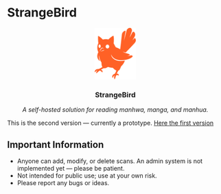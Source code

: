 # StrangeBird


<div align="center">
    <img alt="Logo" src="assets/img/favicon/favicon.svg" height="120">
    <h3>StrangeBird</h3>
    <p><em>A self-hosted solution for reading manhwa, manga, and manhua.</em></p>
</div>

This is the second version — currently a prototype. [Here the first version](https://github.com/kerogs/PyHwa)

## Important Information
- Anyone can add, modify, or delete scans. An admin system is not implemented yet — please be patient.
- Not intended for public use; use at your own risk.
- Please report any bugs or ideas.
